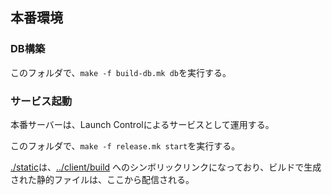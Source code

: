 ## 本番環境

### DB構築

このフォルダで、`make -f build-db.mk db`を実行する。

### サービス起動

本番サーバーは、Launch Controlによるサービスとして運用する。

このフォルダで、`make -f release.mk start`を実行する。

[./static](./static)は、[../client/build](./client/build)
へのシンボリックリンクになっており、ビルドで生成された静的ファイルは、ここから配信される。

